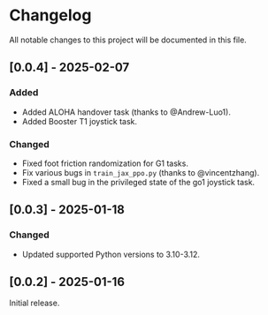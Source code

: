 # Changelog

All notable changes to this project will be documented in this file.

## [0.0.4] - 2025-02-07

### Added

- Added ALOHA handover task (thanks to @Andrew-Luo1).
- Added Booster T1 joystick task.

### Changed

- Fixed foot friction randomization for G1 tasks.
- Fix various bugs in `train_jax_ppo.py` (thanks to @vincentzhang).
- Fixed a small bug in the privileged state of the go1 joystick task.

## [0.0.3] - 2025-01-18

### Changed

- Updated supported Python versions to 3.10-3.12.

## [0.0.2] - 2025-01-16

Initial release.
